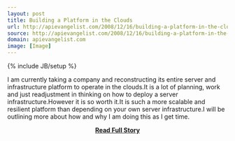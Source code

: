 ```yaml
---
layout: post
title: Building a Platform in the Clouds
url: http://apievangelist.com/2008/12/16/building-a-platform-in-the-clouds/
source: http://apievangelist.com/2008/12/16/building-a-platform-in-the-clouds/
domain: apievangelist.com
image: [Image]
---
```

{% include JB/setup %}<p>I am currently taking a company and reconstructing its entire server and infrastructure platform to operate in the clouds.It is a lot of planning, work and just readjustment in thinking on how to deploy a server infrastructure.However it is so worth it.It is such a more scalable and resilient platform than depending on your own server infrastructure.I will be outlining more about how and why I am doing this as I get time.</p>
<center><p><a href="http://apievangelist.com/2008/12/16/building-a-platform-in-the-clouds/" style='padding:25px; font-sze:18px; font-weight: bold;'>Read Full Story</a></p></center>
